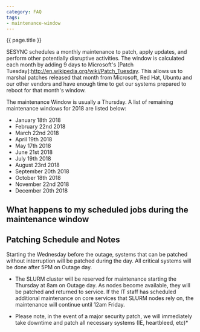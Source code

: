 ```yaml
---
category: FAQ
tags: 
- maintenance-window
---
```


{{ page.title }}

SESYNC schedules a monthly maintenance to patch, apply updates, and perform other potentially disruptive activities. 
The window is calculated each month by adding 9 days to Microsoft's [Patch Tuesday]:http://en.wikipedia.org/wiki/Patch_Tuesday. 
This allows us to marshal patches released that month from Microsoft, Red Hat, Ubuntu and our other vendors and have enough time
to get our systems prepared to reboot for that month's window.

The maintenance Window is usually a Thursday. A list of remaining maintenance windows for 2018 are listed below:

* January 18th 2018
* February 22nd 2018
* March 22nd 2018
* April 19th 2018
* May 17th 2018
* June 21st 2018
* July 19th 2018
* August 23rd 2018
* September 20th 2018
* October 18th 2018
* November 22nd 2018
* December 20th 2018

## What happens to my scheduled jobs during the maintenance window



## Patching Schedule and Notes

Starting the Wednesday before the outage, systems that can be patched without interruption will be patched during the day. All critical systems will be done after 5PM on Outage day.

* The SLURM cluster will be reserved for maintenance starting the Thursday at 8am on Outage day. As nodes become available, they will be patched and returned to service. If the IT staff has scheduled additional maintenance on core services that SLURM nodes rely on, the maintenance will continue until 12am Friday.


* Please note, in the event of a major security patch, we will immediately take downtime and patch all necessary systems (IE, heartbleed, etc)*
